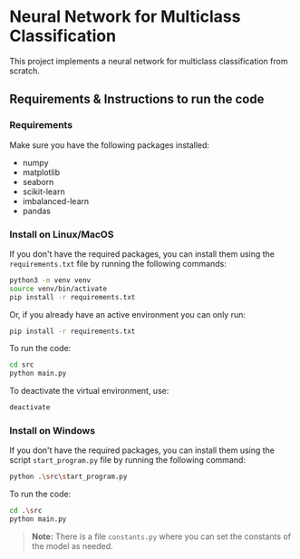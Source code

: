 # Neural Network for Multiclass Classification 
This project implements a neural network for multiclass classification from scratch.

## Requirements & Instructions to run the code
### Requirements
Make sure you have the following packages installed:
- numpy
- matplotlib
- seaborn
- scikit-learn
- imbalanced-learn
- pandas

### Install on Linux/MacOS
If you don't have the required packages, you can install them using the `requirements.txt` file by running the following commands:

```sh
python3 -m venv venv
source venv/bin/activate
pip install -r requirements.txt
```
Or, if you already have an active environment you can only run:
```sh
pip install -r requirements.txt
```

To run the code:
```sh
cd src
python main.py
```

To deactivate the virtual environment, use:
```sh
deactivate
```

### Install on Windows 
If you don't have the required packages, you can install them using the script `start_program.py` file by running the following command:
```sh
python .\src\start_program.py
```

To run the code:
```sh
cd .\src
python main.py
```

> **Note:** There is a file `constants.py` where you can set the constants of the model as needed.

